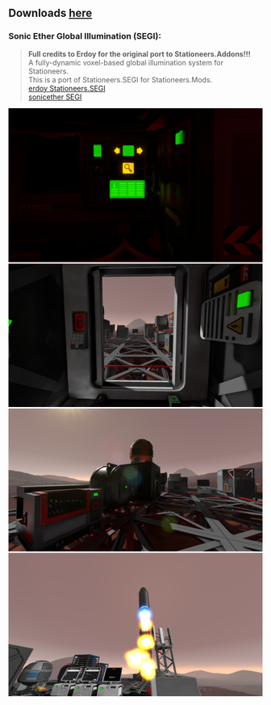 ## Downloads [here](https://github.com/TerameTechYT/StationeersSharp/tree/development/Build/x64/Release)

### Sonic Ether Global Illumination (SEGI):
> **Full credits to Erdoy for the original port to Stationeers.Addons!!!**<br>
> A fully-dynamic voxel-based global illumination system for Stationeers.<br>
> This is a port of Stationeers.SEGI for Stationeers.Mods. <br>
> [erdoy Stationeers.SEGI](https://github.com/Erdroy/Stationeers.SEGI/)<br>
> [sonicether SEGI](https://github.com/sonicether/SEGI)<br>

![Image](../../Images/SEGI/light_scatter.png)<br>
![Image](../../Images/SEGI/base_image_1.png)
![Image](../../Images/SEGI/base_image_2.png)<br>
![Image](../../Images/SEGI/rocket_flying.png)
